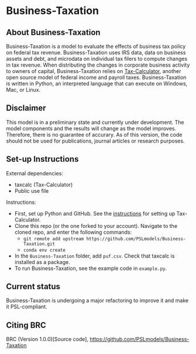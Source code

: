 # Business-Taxation
## About Business-Taxation
Business-Taxation is a model to evaluate the effects of business tax policy on federal tax revenue. Business-Taxation uses IRS data, data on business assets and debt, and microdata on individual tax filers to compute changes in tax revenue. When distributing the changes in corporate business activity to owners of capital, Business-Taxation relies on [Tax-Calculator](https://github.com/open-source-economics/tax-calculator), another open source model of federal income and payroll taxes. Business-Taxation is written in Python, an interpreted language that can execute on Windows, Mac, or Linux.

## Disclaimer
This model is in a preliminary state and currently under development. The model components and the results will change as the model improves. Therefore, there is no guarantee of accurary. As of this version, the code should not be used for publications, journal articles or research purposes. 

## Set-up Instructions
External dependencies:
 - taxcalc (Tax-Calculator)
 - Public use file

Instructions:

 - First, set up Python and GitHub. See the [instructions](http://taxcalc.readthedocs.io/en/latest/contributor_guide.html) for setting up Tax-Calculator. 
 - Clone this repo (or the one forked to your account). Navigate to the cloned repo, and enter the following commands:
   - `git remote add upstream https://github.com/PSLmodels/Business-Taxation.git`
   - `conda env create`
 - In the `Business-Taxation` folder, add `puf.csv`. Check that taxcalc is installed as a package. 
 - To run Business-Taxation, see the example code in `example.py`. 

## Current status
Business-Taxation is undergoing a major refactoring to improve it and make it PSL-compliant. 

## Citing BRC
BRC (Version 1.0.0)[Source code], https://github.com/PSLmodels/Business-Taxation